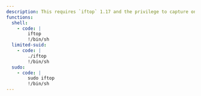 ```yaml
---
description: This requires `iftop` 1.17 and the privilege to capture on some device (specify with `-i` if needed) .
functions:
  shell:
    - code: |
        iftop
        !/bin/sh
  limited-suid:
    - code: |
        ./iftop
        !/bin/sh
  sudo:
    - code: |
        sudo iftop
        !/bin/sh
---
```

